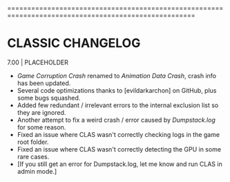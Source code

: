 =====================================================================================================
# CLASSIC CHANGELOG #

7.00 | PLACEHOLDER
- *Game Corruption Crash* renamed to *Animation Data Crash*, crash info has been updated.
- Several code optimizations thanks to [evildarkarchon] on GitHub, plus some bugs squashed.
- Added few redundant / irrelevant errors to the internal exclusion list so they are ignored.
- Another attempt to fix a weird crash / error caused by *Dumpstack.log* for some reason.
- Fixed an issue where CLAS wasn't correctly checking logs in the game root folder.
- Fixed an issue where CLAS wasn't correctly detecting the GPU in some rare cases.
- [If you still get an error for Dumpstack.log, let me know and run CLAS in admin mode.]